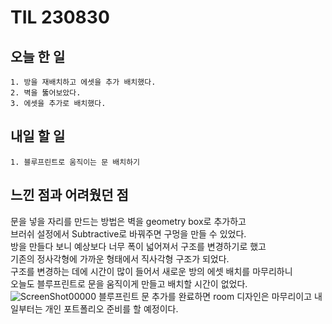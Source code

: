 TIL 230830
======

오늘 한 일
------

	1. 방을 재배치하고 에셋을 추가 배치했다.
	2. 벽을 뚫어보았다.
	3. 에셋을 추가로 배치했다.


내일 할 일
------

	1. 블루프린트로 움직이는 문 배치하기


느낀 점과 어려웠던 점
------

문을 넣을 자리를 만드는 방법은 벽을 geometry box로 추가하고\
브러쉬 설정에서 Subtractive로 바꿔주면 구멍을 만들 수 있었다.\
방을 만들다 보니 예상보다 너무 폭이 넓어져서 구조를 변경하기로 했고\
기존의 정사각형에 가까운 형태에서 직사각형 구조가 되었다.\
구조를 변경하는 데에 시간이 많이 들어서 새로운 방의 에셋 배치를 마무리하니\
오늘도 블루프린트로 문을 움직이게 만들고 배치할 시간이 없었다.\
![ScreenShot00000](https://github.com/kotori9015/TIL/assets/143386436/16ab76fb-3cf9-45ae-ae56-29493570e5d2)
블루프린트 문 추가를 완료하면 room 디자인은 마무리이고 내일부터는 개인 포트폴리오 준비를 할 예정이다.
	
